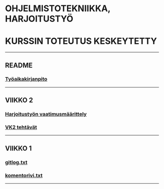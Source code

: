
# **OHJELMISTOTEKNIIKKA, HARJOITUSTYÖ**

# **KURSSIN TOTEUTUS KESKEYTETTY**
___
## **README** 
### [Työaikakirjanpito](https://github.com/KeranenKirill/ot-harjoitustyo/tree/master/python_budget_app/dokumentaatio/tyoaikakirjanpito)

___
## **VIIKKO 2**
### [Harjoitustyön vaatimusmäärittely](https://github.com/KeranenKirill/ot-harjoitustyo/tree/master/python_budget_app/dokumentaatio)

### [VK2 tehtävät](https://github.com/KeranenKirill/ot-harjoitustyo/tree/master/laskarit/viikko2)


___
## **VIIKKO 1**
### [gitlog.txt](https://github.com/KeranenKirill/ot-harjoitustyo/blob/master/laskarit/viikko1/gitlog.txt)

### [komentorivi.txt](https://github.com/KeranenKirill/ot-harjoitustyo/blob/master/laskarit/viikko1/komentorivi.txt)
___
